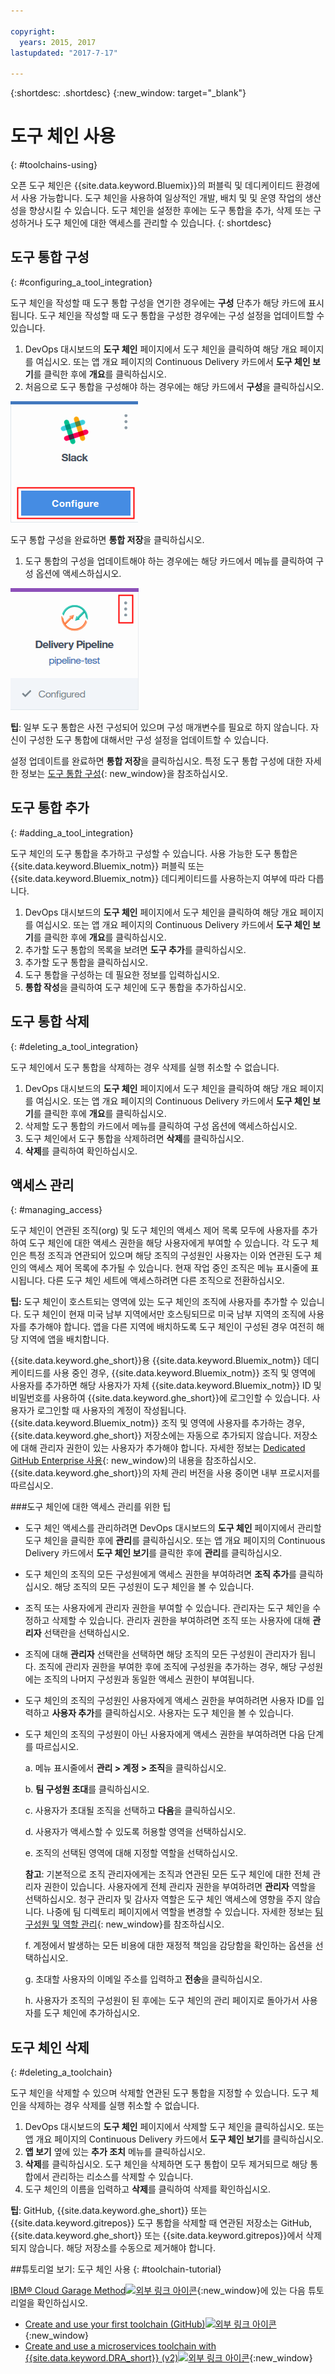 ```yaml
---

copyright:
  years: 2015, 2017
lastupdated: "2017-7-17"

---
```


{:shortdesc: .shortdesc}
{:new_window: target="_blank"}

# 도구 체인 사용
{: #toolchains-using}

오픈 도구 체인은 {{site.data.keyword.Bluemix}}의 퍼블릭 및 데디케이티드 환경에서 사용 가능합니다. 도구 체인을 사용하여 일상적인 개발, 배치 및 및 운영 작업의 생산성을 향상시킬 수 있습니다. 도구 체인을 설정한 후에는 도구 통합을 추가, 삭제 또는 구성하거나 도구 체인에 대한 액세스를 관리할 수 있습니다.
{: shortdesc}

## 도구 통합 구성
{: #configuring_a_tool_integration}

도구 체인을 작성할 때 도구 통합 구성을 연기한 경우에는 **구성** 단추가 해당 카드에 표시됩니다. 도구 체인을 작성할 때 도구 통합을 구성한 경우에는 구성 설정을 업데이트할 수 있습니다. 

1. DevOps 대시보드의 **도구 체인** 페이지에서 도구 체인을 클릭하여 해당 개요 페이지를 여십시오. 또는 앱 개요 페이지의 Continuous Delivery 카드에서 **도구 체인 보기**를 클릭한 후에 **개요**를 클릭하십시오. 
1. 처음으로 도구 통합을 구성해야 하는 경우에는 해당 카드에서 **구성**을 클릭하십시오. 

  ![구성 단추](images/toolchain_tile_configure.png)

 도구 통합 구성을 완료하면 **통합 저장**을 클릭하십시오. 

1. 도구 통합의 구성을 업데이트해야 하는 경우에는 해당 카드에서 메뉴를 클릭하여 구성 옵션에 액세스하십시오. 

  ![구성 메뉴](images/toolchain_tile_menu.png)

 **팁**: 일부 도구 통합은 사전 구성되어 있으며 구성 매개변수를 필요로 하지 않습니다. 자신이 구성한 도구 통합에 대해서만 구성 설정을 업데이트할 수 있습니다. 

 설정 업데이트를 완료하면 **통합 저장**을 클릭하십시오. 특정 도구 통합 구성에 대한 자세한 정보는 [도구 통합 구성](/docs/services/ContinuousDelivery/toolchains_integrations.html){: new_window}을 참조하십시오.

## 도구 통합 추가
{: #adding_a_tool_integration}

도구 체인의 도구 통합을 추가하고 구성할 수 있습니다. 사용 가능한 도구 통합은 {{site.data.keyword.Bluemix_notm}} 퍼블릭 또는 {{site.data.keyword.Bluemix_notm}} 데디케이티드를 사용하는지 여부에 따라 다릅니다. 

1. DevOps 대시보드의 **도구 체인** 페이지에서 도구 체인을 클릭하여 해당 개요 페이지를 여십시오. 또는 앱 개요 페이지의 Continuous Delivery 카드에서 **도구 체인 보기**를 클릭한 후에 **개요**를 클릭하십시오. 
1. 추가할 도구 통합의 목록을 보려면 **도구 추가**를 클릭하십시오. 
1. 추가할 도구 통합을 클릭하십시오. 
1. 도구 통합을 구성하는 데 필요한 정보를 입력하십시오. 
1. **통합 작성**을 클릭하여 도구 체인에 도구 통합을 추가하십시오. 

## 도구 통합 삭제
{: #deleting_a_tool_integration}

도구 체인에서 도구 통합을 삭제하는 경우 삭제를 실행 취소할 수 없습니다. 

1. DevOps 대시보드의 **도구 체인** 페이지에서 도구 체인을 클릭하여 해당 개요 페이지를 여십시오. 또는 앱 개요 페이지의 Continuous Delivery 카드에서 **도구 체인 보기**를 클릭한 후에 **개요**를 클릭하십시오. 
1. 삭제할 도구 통합의 카드에서 메뉴를 클릭하여 구성 옵션에 액세스하십시오. 
1. 도구 체인에서 도구 통합을 삭제하려면 **삭제**를 클릭하십시오. 
1. **삭제**를 클릭하여 확인하십시오.   

## 액세스 관리
{: #managing_access}

도구 체인이 연관된 조직(org) 및 도구 체인의 액세스 제어 목록 모두에 사용자를 추가하여 도구 체인에 대한 액세스 권한을 해당 사용자에게 부여할 수 있습니다. 각 도구 체인은 특정 조직과 연관되어 있으며 해당 조직의 구성원인 사용자는 이와 연관된 도구 체인의 액세스 제어 목록에 추가될 수 있습니다. 현재 작업 중인 조직은 메뉴 표시줄에 표시됩니다. 다른 도구 체인 세트에 액세스하려면 다른 조직으로 전환하십시오. 

**팁:** 도구 체인이 호스트되는 영역에 있는 도구 체인의 조직에 사용자를 추가할 수 있습니다. 도구 체인이 현재 미국 남부 지역에서만 호스팅되므로 미국 남부 지역의 조직에 사용자를 추가해야 합니다. 앱을 다른 지역에 배치하도록 도구 체인이 구성된 경우 여전히 해당 지역에 앱을 배치합니다.

{{site.data.keyword.ghe_short}}용 {{site.data.keyword.Bluemix_notm}} 데디케이티드를 사용 중인 경우, {{site.data.keyword.Bluemix_notm}} 조직 및 영역에 사용자를 추가하면 해당 사용자가 자체 {{site.data.keyword.Bluemix_notm}} ID 및 비밀번호를 사용하여 {{site.data.keyword.ghe_short}}에 로그인할 수 있습니다. 사용자가 로그인할 때 사용자의 계정이 작성됩니다. {{site.data.keyword.Bluemix_notm}} 조직 및 영역에 사용자를 추가하는 경우, {{site.data.keyword.ghe_short}} 저장소에는 자동으로 추가되지 않습니다. 저장소에 대해 관리자 권한이 있는 사용자가 추가해야 합니다. 자세한 정보는 [Dedicated GitHub Enterprise 사용](/docs/services/ghededicated/index.html){: new_window}의 내용을 참조하십시오. {{site.data.keyword.ghe_short}}의 자체 관리 버전을 사용 중이면 내부 프로시저를 따르십시오. 

###도구 체인에 대한 액세스 관리를 위한 팁

* 도구 체인 액세스를 관리하려면 DevOps 대시보드의 **도구 체인** 페이지에서 관리할 도구 체인을 클릭한 후에 **관리**를 클릭하십시오. 또는 앱 개요 페이지의 Continuous Delivery 카드에서 **도구 체인 보기**를 클릭한 후에 **관리**를 클릭하십시오. 

* 도구 체인의 조직의 모든 구성원에게 액세스 권한을 부여하려면 **조직 추가**를 클릭하십시오. 해당 조직의 모든 구성원이 도구 체인을 볼 수 있습니다. 

* 조직 또는 사용자에게 관리자 권한을 부여할 수 있습니다. 관리자는 도구 체인을 수정하고 삭제할 수 있습니다. 관리자 권한을 부여하려면 조직 또는 사용자에 대해 **관리자** 선택란을 선택하십시오. 

* 조직에 대해 **관리자** 선택란을 선택하면 해당 조직의 모든 구성원이 관리자가 됩니다. 조직에 관리자 권한을 부여한 후에 조직에 구성원을 추가하는 경우, 해당 구성원에는 조직의 나머지 구성원과 동일한 액세스 권한이 부여됩니다. 

* 도구 체인의 조직의 구성원인 사용자에게 액세스 권한을 부여하려면 사용자 ID를 입력하고 **사용자 추가**를 클릭하십시오. 사용자는 도구 체인을 볼 수 있습니다. 

* 도구 체인의 조직의 구성원이 아닌 사용자에게 액세스 권한을 부여하려면 다음 단계를 따르십시오. 

   a. 메뉴 표시줄에서 **관리 > 계정 > 조직**을 클릭하십시오. 

   b. **팀 구성원 초대**를 클릭하십시오. 

   c. 사용자가 초대될 조직을 선택하고 **다음**을 클릭하십시오. 

   d. 사용자가 액세스할 수 있도록 허용할 영역을 선택하십시오. 

   e. 조직의 선택된 영역에 대해 지정할 역할을 선택하십시오. 

     **참고**: 기본적으로 조직 관리자에게는 조직과 연관된 모든 도구 체인에 대한 전체 관리자 권한이 있습니다. 사용자에게 전체 관리자 권한을 부여하려면 **관리자** 역할을 선택하십시오. 청구 관리자 및 감사자 역할은 도구 체인 액세스에 영향을 주지 않습니다. 나중에 팀 디렉토리 페이지에서 역할을 변경할 수 있습니다. 자세한 정보는 [팀 구성원 및 역할 관리](/docs/admin/users_roles.html){: new_window}를 참조하십시오. 

   f. 계정에서 발생하는 모든 비용에 대한 재정적 책임을 감당함을 확인하는 옵션을 선택하십시오. 

   g. 초대할 사용자의 이메일 주소를 입력하고 **전송**을 클릭하십시오. 

   h. 사용자가 조직의 구성원이 된 후에는 도구 체인의 관리 페이지로 돌아가서 사용자를 도구 체인에 추가하십시오.   


## 도구 체인 삭제
{: #deleting_a_toolchain}

도구 체인을 삭제할 수 있으며 삭제할 연관된 도구 통합을 지정할 수 있습니다. 도구 체인을 삭제하는 경우 삭제를 실행 취소할 수 없습니다. 

1. DevOps 대시보드의 **도구 체인** 페이지에서 삭제할 도구 체인을 클릭하십시오. 또는 앱 개요 페이지의 Continuous Delivery 카드에서 **도구 체인 보기**를 클릭하십시오. 
1. **앱 보기** 옆에 있는 **추가 조치** 메뉴를 클릭하십시오. 
1. **삭제**를 클릭하십시오. 도구 체인을 삭제하면 도구 통합이 모두 제거되므로 해당 통합에서 관리하는 리소스를 삭제할 수 있습니다.
1. 도구 체인의 이름을 입력하고 **삭제**를 클릭하여 삭제를 확인하십시오.   

 **팁**: GitHub, {{site.data.keyword.ghe_short}} 또는 {{site.data.keyword.gitrepos}} 도구 통합을 삭제할 때 연관된 저장소는 GitHub, {{site.data.keyword.ghe_short}} 또는 {{site.data.keyword.gitrepos}}에서 삭제되지 않습니다. 해당 저장소를 수동으로 제거해야 합니다. 

##튜토리얼 보기: 도구 체인 사용
{: #toolchain-tutorial}

[IBM&reg; Cloud Garage Method![외부 링크 아이콘](../../icons/launch-glyph.svg "외부 링크 아이콘")](https://www.ibm.com/cloud/garage){:new_window}에 있는 다음 튜토리얼을 확인하십시오. 
  * [Create and use your first toolchain (GitHub)![외부 링크 아이콘](../../icons/launch-glyph.svg "외부 링크 아이콘")](https://www.ibm.com/cloud/garage/tutorials/tutorial_toolchain_flow?task=1){:new_window}
  * [Create and use a microservices toolchain with {{site.data.keyword.DRA_short}} (v2)![외부 링크 아이콘](../../icons/launch-glyph.svg "외부 링크 아이콘")](https://www.ibm.com/cloud/garage/tutorials/tutorial_toolchain_microservices_cd?task=1){:new_window}
